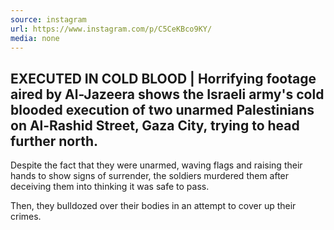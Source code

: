 ```yaml
---
source: instagram
url: https://www.instagram.com/p/C5CeKBco9KY/
media: none
---
```


## EXECUTED IN COLD BLOOD | Horrifying footage aired by Al-Jazeera shows the Israeli army's cold blooded execution of two unarmed Palestinians on Al-Rashid Street, Gaza City, trying to head further north.

Despite the fact that they were unarmed, waving flags and raising their hands to show signs of surrender, the soldiers murdered them after deceiving them into thinking it was safe to pass.

Then, they bulldozed over their bodies in an attempt to cover up their crimes.

